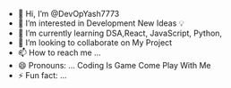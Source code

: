 - 👋 Hi, I’m @DevOpYash7773
- 👀 I’m interested in Development New Ideas 💡 
- 🌱 I’m currently learning DSA,React,     JavaScript, Python,
- 💞️ I’m looking to collaborate on My Project 
- 📫 How to reach me ...
- 😄 Pronouns: ... Coding Is Game Come Play With Me
- ⚡ Fun fact: ...

<!---
YashuBanna7773/YashuBanna7773 is a ✨ special ✨ repository because its `README.md` (this file) appears on your GitHub profile.
You can click the Preview link to take a look at your changes.
--->
